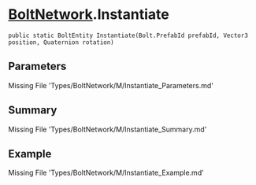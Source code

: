 # [BoltNetwork](Types/BoltNetwork.md).Instantiate
`public static BoltEntity Instantiate(Bolt.PrefabId prefabId, Vector3 position, Quaternion rotation)`
## Parameters
Missing File 'Types/BoltNetwork/M/Instantiate_Parameters.md'
## Summary
Missing File 'Types/BoltNetwork/M/Instantiate_Summary.md'
## Example
Missing File 'Types/BoltNetwork/M/Instantiate_Example.md'
